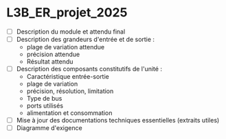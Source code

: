 # L3B_ER_projet_2025

- [ ] Description du module et attendu final
- [ ] Description des grandeurs d'entrée et de sortie :
    - plage de variation attendue
    - précision attendue
    - Résultat attendu
- [ ] Description des composants constitutifs de l'unité : 
    - Caractéristique entrée-sortie
    - plage de variation
    - précision, résolution, limitation
    - Type de bus
    - ports utilisés
    - alimentation et consommation
- [ ] Mise à jour des documentations techniques essentielles (extraits utiles)
- [ ] Diagramme d'exigence
